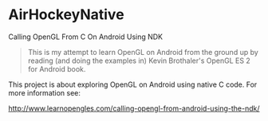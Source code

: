 # AirHockeyNative
Calling OpenGL From C On Android Using NDK

> This is my attempt to learn OpenGL on Android from the ground up by reading (and doing the examples in) Kevin Brothaler's OpenGL ES 2 for Android book.

This project is about exploring OpenGL on Android using native C code.  For more information see:

http://www.learnopengles.com/calling-opengl-from-android-using-the-ndk/
